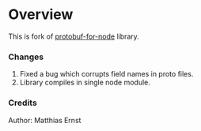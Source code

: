 # Overview

This is fork of [protobuf-for-node](http://code.google.com/p/protobuf-for-node/) library.

### Changes
1. Fixed a bug which corrupts field names in proto files.
2. Library compiles in single node module.

### Credits
Author: Matthias Ernst
